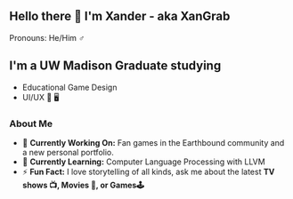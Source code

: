 ## Hello there 👋 I'm Xander - aka XanGrab

Pronouns: He/Him ♂️

## I'm a UW Madison Graduate studying
* Educational Game Design
* UI/UX 📲 🖥️

### About Me
* 🔭 **Currently Working On:** Fan games in the Earthbound community and a new personal portfolio.
* 🌱 **Currently Learning:** Computer Language Processing with LLVM
* ⚡ **Fun Fact:** I love storytelling of all kinds, ask me about the latest **TV shows 📺, Movies 🎥, or Games🕹️**
